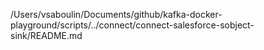 /Users/vsaboulin/Documents/github/kafka-docker-playground/scripts/../connect/connect-salesforce-sobject-sink/README.md
